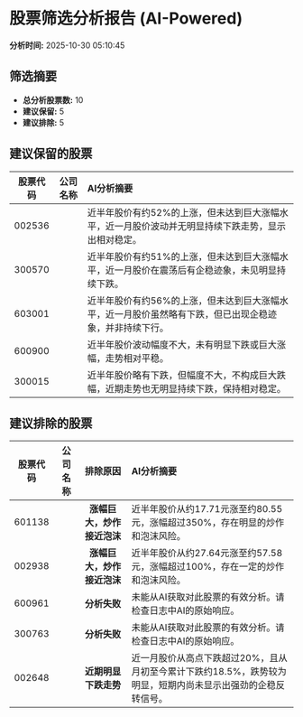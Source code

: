 # 股票筛选分析报告 (AI-Powered)

**分析时间:** 2025-10-30 05:10:45

## 筛选摘要

- **总分析股票数:** 10
- **建议保留:** 5
- **建议排除:** 5

## 建议保留的股票

| 股票代码 | 公司名称 | AI分析摘要 |
|:---:|:---:|:---|
| 002536 |  | 近半年股价有约52%的上涨，但未达到巨大涨幅水平，近一月股价波动并无明显持续下跌走势，显示出相对稳定。 |
| 300570 |  | 近半年股价有约51%的上涨，但未达到巨大涨幅水平，近一月股价在震荡后有企稳迹象，未见明显持续下跌。 |
| 603001 |  | 近半年股价有约56%的上涨，但未达到巨大涨幅水平，近一月股价虽然略有下跌，但已出现企稳迹象，并非持续下行。 |
| 600900 |  | 近半年股价波动幅度不大，未有明显下跌或巨大涨幅，走势相对平稳。 |
| 300015 |  | 近半年股价略有下跌，但幅度不大，不构成巨大跌幅，近期走势也无明显持续下跌，保持相对稳定。 |

## 建议排除的股票

| 股票代码 | 公司名称 | 排除原因 | AI分析摘要 |
|:---:|:---:|:---:|:---|
| 601138 |  | **涨幅巨大，炒作接近泡沫** | 近半年股价从约17.71元涨至约80.55元，涨幅超过350%，存在明显的炒作和泡沫风险。 |
| 002938 |  | **涨幅巨大，炒作接近泡沫** | 近半年股价从约27.64元涨至约57.58元，涨幅超过100%，存在一定的炒作和泡沫风险。 |
| 600961 |  | **分析失败** | 未能从AI获取对此股票的有效分析。请检查日志中AI的原始响应。 |
| 300763 |  | **分析失败** | 未能从AI获取对此股票的有效分析。请检查日志中AI的原始响应。 |
| 002648 |  | **近期明显下跌走势** | 近一月股价从高点下跌超过20%，且从月初至今累计下跌约18.5%，跌势较为明显，短期内尚未显示出强劲的企稳反转信号。 |
